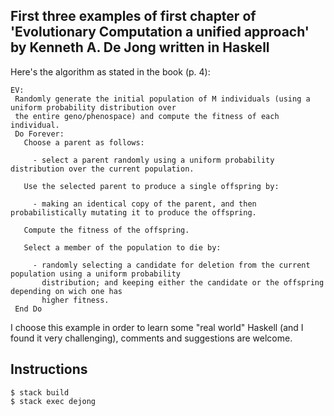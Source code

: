 ## First three examples of first chapter of 'Evolutionary Computation a unified approach' by Kenneth A. De Jong written in Haskell

Here's the algorithm as stated in the book (p. 4):

```
EV:
 Randomly generate the initial population of M individuals (using a uniform probability distribution over
 the entire geno/phenospace) and compute the fitness of each individual.
 Do Forever:
   Choose a parent as follows:

     - select a parent randomly using a uniform probability distribution over the current population.

   Use the selected parent to produce a single offspring by:
     
     - making an identical copy of the parent, and then probabilistically mutating it to produce the offspring.

   Compute the fitness of the offspring.

   Select a member of the population to die by:

     - randomly selecting a candidate for deletion from the current population using a uniform probability
       distribution; and keeping either the candidate or the offspring depending on wich one has
       higher fitness.
 End Do
```

I choose this example in order to learn some "real world" Haskell (and I found it very challenging), comments and suggestions are welcome.

## Instructions

```
$ stack build
$ stack exec dejong
```
